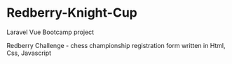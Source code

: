 # Redberry-Knight-Cup
Laravel Vue Bootcamp project

Redberry Challenge - chess championship registration form
written in Html, Css, Javascript
